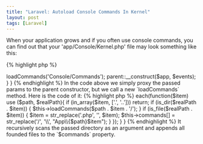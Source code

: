 ```yaml
---
title: "Laravel: Autoload Console Commands In Kernel"
layout: post
tags: [Laravel]
---
```


When your application grows and if you often use console commands, you can find out that your 'app/Console/Kernel.php' file may look
something like this:

{% highlight php %}
<?php

/**
 *
 * The Artisan commands provided by your application.
 *
 * @var array
 */
 protected $commands = [
    'App\Console\Commands\CommandOne',           
    'App\Console\Commands\CommandTwo',           
    // ... other over 100500 commands
    'App\Console\Commands\TheLastOneCommand',           
 ];
{% endhighlight %} 

The definition of the `$commands` property grows very quickly and looks very ugly. How to solve this problem?
All of our commands are usually located in one folder. Ofcourse they can me placed in different subfolders, but the main folder is always one.
So, we can dynamically scan it and fill the `$commands` property. Lets override a constructor of the `Kernel` class. It accepts two arguments:
the application instance and the event dispatcher.

{% highlight php %}
<?php

// ...
class Kernel extends ConsoleKernel {
    // ...
    public function __construct(Application $app, Dispatcher $events) {
        $this->loadCommands('Console/Commands');
        parent::__construct($app, $events);
    }
}
{% endhighlight %}

In the code above we simply proxy the passed params to the parent constructor, but we call a new `loadCommands` method. Here is the code of it:

{% highlight php %}
<?php


class Kernel extends ConsoleKernel {

    // ...

    /**
     * @param string $path
     * @return $this
     */
    protected function loadCommands($path) {
        collect(candir($realPath))
            ->each(function($item) use ($path, $realPath){
                if (in_array($item, ['.', '..'])) return;

                if (is_dir($realPath . $item)) {
                    $this->loadCommands($path . $item . '/');
                }

                if (is_file($realPath . $item)) {
                    $item = str_replace('.php', '', $item);
                    $this->commands[] = str_replace('/', '\\', "App\\{$path}$item");
                }
            });
    }
}
{% endhighlight %}

It recursively scans the passed directory as an argument and appends all founded files to the `$commands` property. 
